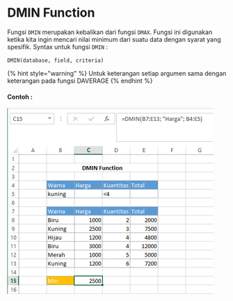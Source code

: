 # DMIN Function

Fungsi `DMIN` merupakan kebalikan dari fungsi `DMAX`. Fungsi ini digunakan ketika kita ingin mencari nilai minimum dari suatu data dengan syarat yang spesifik. Syntax untuk fungsi `DMIN` :

```text
DMIN(database, field, criteria)
```

{% hint style="warning" %}
Untuk keterangan setiap argumen sama dengan keterangan pada fungsi DAVERAGE
{% endhint %}

#### Contoh :

![](../.gitbook/assets/dmin.PNG)

